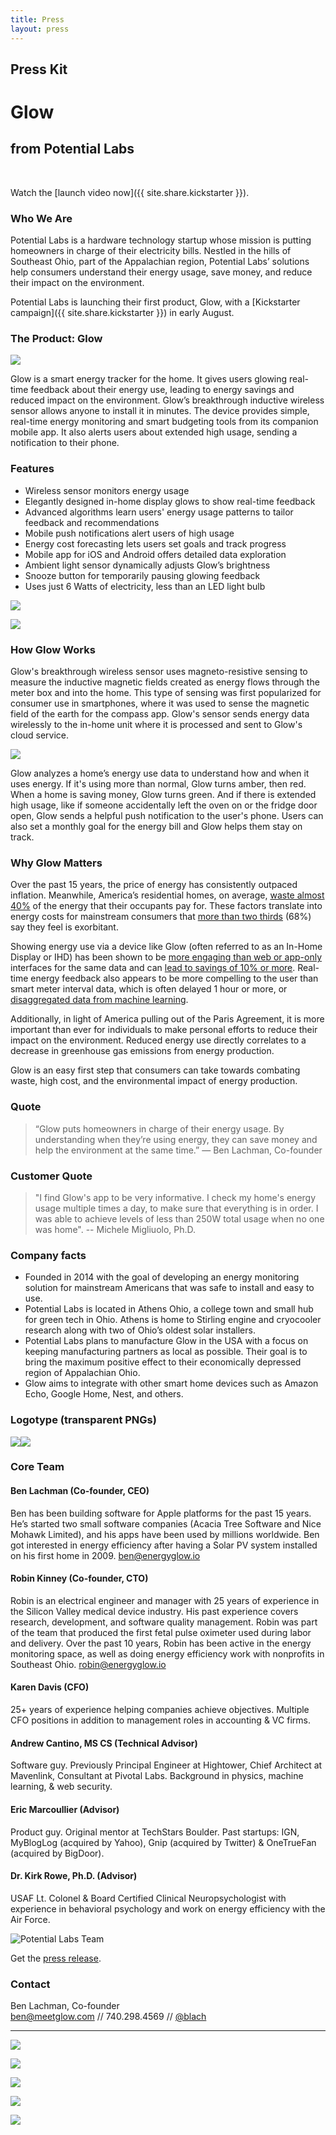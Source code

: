 ```yaml
---
title: Press
layout: press
---
```


## Press Kit


# **Glow**

## from **Potential Labs**

&nbsp;

Watch the [launch video now]({{ site.share.kickstarter }}).

### Who We Are

Potential Labs is a hardware technology startup whose mission is putting homeowners in charge of their electricity bills.  Nestled in the hills of Southeast Ohio, part of the Appalachian region, Potential Labs’ solutions help consumers understand their energy usage, save money, and reduce their impact on the environment.

Potential Labs is launching their first product, Glow, with a [Kickstarter campaign]({{ site.share.kickstarter }}) in early August.

### The Product: Glow

<img class="right" src="/images/glow-view13-portrait.jpg">

Glow is a smart energy tracker for the home. It gives users glowing real-time feedback about their energy use, leading to energy savings and reduced impact on the environment. Glow’s breakthrough inductive wireless sensor allows anyone to install it in minutes. The device provides simple, real-time energy monitoring and smart budgeting tools from its companion mobile app. It also alerts users about extended high usage, sending a notification to their phone.

### Features

- Wireless sensor monitors energy usage
- Elegantly designed in-home display glows to show real-time feedback
- Advanced algorithms learn users' energy usage patterns to tailor feedback and recommendations
- Mobile push notifications alert users of high usage
- Energy cost forecasting lets users set goals and track progress
- Mobile app for iOS and Android offers detailed data exploration
- Ambient light sensor dynamically adjusts Glow’s brightness
- Snooze button for temporarily pausing glowing feedback
- Uses just 6 Watts of electricity, less than an LED light bulb


![](/images/ortho-front.jpg)

![](/images/ortho-back.jpg)

### How Glow Works

Glow's breakthrough wireless sensor uses magneto-resistive sensing to measure the inductive magnetic fields created as energy flows through the meter box and into the home. This type of sensing was first popularized for consumer use in smartphones, where it was used to sense the magnetic field of the earth for the compass app. Glow's sensor sends energy data wirelessly to the in-home unit where it is processed and sent to Glow's cloud service.

![](/images/sensing-infographic.jpg)

Glow analyzes a home’s energy use data to understand how and when it uses energy. If it's using more than normal, Glow turns amber, then red. When a home is saving money, Glow turns green. And if there is extended high usage, like if someone accidentally left the oven on or the fridge door open, Glow sends a helpful push notification to the user's phone. Users can also set a monthly goal for the energy bill and Glow helps them stay on track.

### Why Glow Matters

Over the past 15 years, the price of energy has consistently outpaced inflation. Meanwhile, America’s residential homes, on average, [waste almost 40%](http://www.cmu.edu/gdi/docs/scoping-the.pdf) of the energy that their occupants pay for. These factors translate into energy costs for mainstream consumers that [more than two thirds](https://aytm.com/blog/daily-survey-results/powerwall-survey/) (68%) say they feel is exorbitant.

Showing energy use via a device like Glow (often referred to as an In-Home Display or IHD) has been shown to be [more engaging than web or app-only](https://arxiv.org/pdf/1605.00962.pdf) interfaces for the same data and can [lead to savings of 10% or more](/docs/eemtg082011_c20_hed_customer.pdf). Real-time energy feedback also appears to be more compelling to the user than smart meter interval data, which is often delayed 1 hour or more, or [disaggregated data from machine learning](/docs/jack-kelly-PGE-results.pdf).

Additionally, in light of America pulling out of the Paris Agreement, it is more important than ever for individuals to make personal efforts to reduce their impact on the environment. Reduced energy use directly correlates to a decrease in greenhouse gas emissions from energy production.

Glow is an easy first step that consumers can take towards combating waste, high cost, and the environmental impact of energy production.

### Quote

> “Glow puts homeowners in charge of their energy usage. By understanding when they’re using energy, they can save money and help the environment at the same time.”
> — Ben Lachman, Co-founder

### Customer Quote

> "I find Glow's app to be very informative. I check my home's energy usage multiple times a day, to make sure that everything is in order. I was able to achieve levels of less than 250W total usage when no one was home".
> -- Michele Migliuolo, Ph.D.

### Company facts

- Founded in 2014 with the goal of developing an energy monitoring solution for mainstream Americans that was safe to install and easy to use.
- Potential Labs is located in Athens Ohio, a college town and small hub for green tech in Ohio. Athens is home to Stirling engine and cryocooler research along with two of Ohio’s oldest solar installers.
- Potential Labs plans to manufacture Glow in the USA with a focus on keeping manufacturing partners as local as possible. Their goal is to bring the maximum positive effect to their economically depressed region of Appalachian Ohio.
- Glow aims to integrate with other smart home devices such as Amazon Echo, Google Home, Nest, and others.

### Logotype (transparent PNGs)

<img class="logo" src="/images/glow-logo-black.png"><img class="logo shaded" src="/images/glow-logo-white.png">

### Core Team

#### **Ben Lachman (Co-founder, CEO)**
Ben has been building software for Apple platforms for the past 15 years. He’s started two small software companies (Acacia Tree Software and Nice Mohawk Limited), and his apps have been used by millions worldwide. Ben got interested in energy efficiency after having a Solar PV system installed on his first home in 2009. [ben@energyglow.io](mailto:ben@energyglow.io)

#### **Robin Kinney (Co-founder, CTO)**
Robin is an electrical engineer and manager with 25 years of experience in the Silicon Valley medical device industry. His past experience covers research, development, and software quality management. Robin was part of the team that produced the first fetal pulse oximeter used during labor and delivery. Over the past 10 years, Robin has been active in the energy monitoring space, as well as doing energy efficiency work with nonprofits in Southeast Ohio. [robin@energyglow.io](mailto:robin@energyglow.io)

#### **Karen Davis (CFO)**
25+ years of experience helping companies achieve objectives. Multiple CFO positions in addition to management roles in accounting & VC firms.

#### **Andrew Cantino, MS CS (Technical Advisor)**
Software guy. Previously Principal Engineer at Hightower, Chief Architect at Mavenlink, Consultant at Pivotal Labs. Background in physics, machine learning, & web security.

#### **Eric Marcoullier (Advisor)**
Product guy. Original mentor at TechStars Boulder. Past startups: IGN, MyBlogLog (acquired by Yahoo), Gnip (acquired by Twitter) & OneTrueFan (acquired by BigDoor).

#### **Dr. Kirk Rowe, Ph.D. (Advisor)**
USAF Lt. Colonel & Board Certified Clinical Neuropsychologist with experience in behavioral psychology and work on energy efficiency with the Air Force.

![Potential Labs Team](/images/team_shot.jpg)

Get the [press release](/pr/glow-launch-8-9-17.pdf).

### Contact

Ben Lachman, Co-founder  
[ben@meetglow.com](mailto:ben@meetglow.com) // 740.298.4569 // [@blach](http://twitter.com/blach)

---

![](/images/glow-view7.jpg)

![](/images/glow-energy.jpg)

![](/images/glow-view3-amber.jpg)

![](/images/glow-view15.jpg)

![](/images/glow-view11.jpg)
